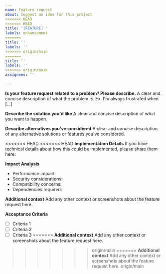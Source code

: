 ```yaml
---
name: Feature request
about: Suggest an idea for this project
<<<<<<< HEAD
<<<<<<< HEAD
title: '[FEATURE] '
labels: enhancement
=======
title: ''
labels: ''
>>>>>>> origin/main
=======
title: ''
labels: ''
>>>>>>> origin/main
assignees: ''

---
```


**Is your feature request related to a problem? Please describe.**
A clear and concise description of what the problem is. Ex. I'm always frustrated when [...]

**Describe the solution you'd like**
A clear and concise description of what you want to happen.

**Describe alternatives you've considered**
A clear and concise description of any alternative solutions or features you've considered.

<<<<<<< HEAD
<<<<<<< HEAD
**Implementation Details**
If you have technical details about how this could be implemented, please share them here.

**Impact Analysis**
- Performance impact:
- Security considerations:
- Compatibility concerns:
- Dependencies required:

**Additional context**
Add any other context or screenshots about the feature request here.

**Acceptance Criteria**
- [ ] Criteria 1
- [ ] Criteria 2
- [ ] Criteria 3 
=======
**Additional context**
Add any other context or screenshots about the feature request here.
>>>>>>> origin/main
=======
**Additional context**
Add any other context or screenshots about the feature request here.
>>>>>>> origin/main
